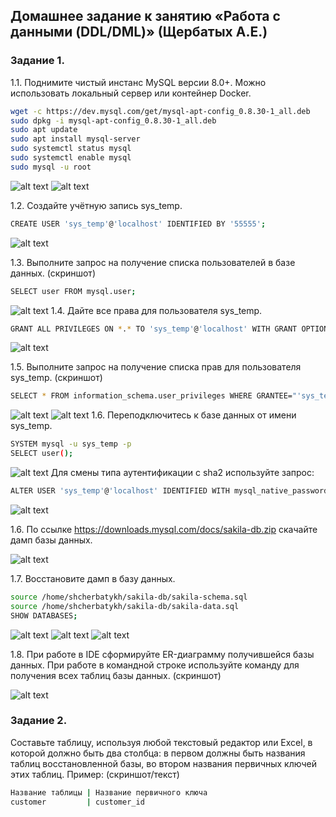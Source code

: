 
## Домашнее задание к занятию «Работа с данными (DDL/DML)» (Щербатых А.Е.)
### Задание 1.
1.1. Поднимите чистый инстанс MySQL версии 8.0+. Можно использовать локальный сервер или контейнер Docker.
```bash
wget -c https://dev.mysql.com/get/mysql-apt-config_0.8.30-1_all.deb
sudo dpkg -i mysql-apt-config_0.8.30-1_all.deb
sudo apt update
sudo apt install mysql-server
sudo systemctl status mysql
sudo systemctl enable mysql
sudo mysql -u root
```
![alt text](Pictures/Picture1.jpg)
![alt text](Pictures/Picture2.jpg)

1.2. Создайте учётную запись sys_temp.
```bash
CREATE USER 'sys_temp'@'localhost' IDENTIFIED BY '55555';
```
![alt text](Pictures/Picture3.jpg)

1.3. Выполните запрос на получение списка пользователей в базе данных. (скриншот)
```bash
SELECT user FROM mysql.user;
```
![alt text](Pictures/Picture4.jpg)
1.4. Дайте все права для пользователя sys_temp.
```bash
GRANT ALL PRIVILEGES ON *.* TO 'sys_temp'@'localhost' WITH GRANT OPTION;
```
![alt text](Pictures/Picture5.jpg)

1.5. Выполните запрос на получение списка прав для пользователя sys_temp. (скриншот)
```bash
SELECT * FROM information_schema.user_privileges WHERE GRANTEE="'sys_temp'@'localhost'";
```
![alt text](Pictures/Picture6.jpg)
![alt text](Pictures/Picture7.jpg)
1.6. Переподключитесь к базе данных от имени sys_temp.
```bash
SYSTEM mysql -u sys_temp -p
SELECT user();
```
![alt text](Pictures/Picture8.jpg)
Для смены типа аутентификации с sha2 используйте запрос:
```bash
ALTER USER 'sys_temp'@'localhost' IDENTIFIED WITH mysql_native_password BY 'password';
```
![alt text](Pictures/Picture9.jpg)

1.6. По ссылке https://downloads.mysql.com/docs/sakila-db.zip скачайте дамп базы данных.

![alt text](Pictures/Picture10.jpg)

1.7. Восстановите дамп в базу данных.
```bash
source /home/shcherbatykh/sakila-db/sakila-schema.sql
source /home/shcherbatykh/sakila-db/sakila-data.sql
SHOW DATABASES;
```
![alt text](Pictures/Picture11.jpg)
![alt text](Pictures/Picture12.jpg)
![alt text](Pictures/Picture13.jpg)

1.8. При работе в IDE сформируйте ER-диаграмму получившейся базы данных. При работе в командной строке используйте команду для получения всех таблиц базы данных. (скриншот)

![alt text](Pictures/Picture14.jpg)

### Задание 2.
Составьте таблицу, используя любой текстовый редактор или Excel, в которой должно быть два столбца: в первом должны быть названия таблиц восстановленной базы, во втором названия первичных ключей этих таблиц. Пример: (скриншот/текст)
```bash
Название таблицы | Название первичного ключа
customer         | customer_id
```
